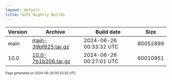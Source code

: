 ```yaml
---
layout: default
title: GLPI Nightly Builds
---
```


Version|Archive|Build date|Size
---|---|---|---
main|[main-39bf825.tar.gz](main-39bf825.tar.gz)|2024-06-26 00:33:32 UTC|80052899
10.0|[10.0-7b1b206.tar.gz](10.0-7b1b206.tar.gz)|2024-06-26 00:27:01 UTC|60010951

<font size="1">Page generated on 2024-06-26 00:33:32 UTC</font>
